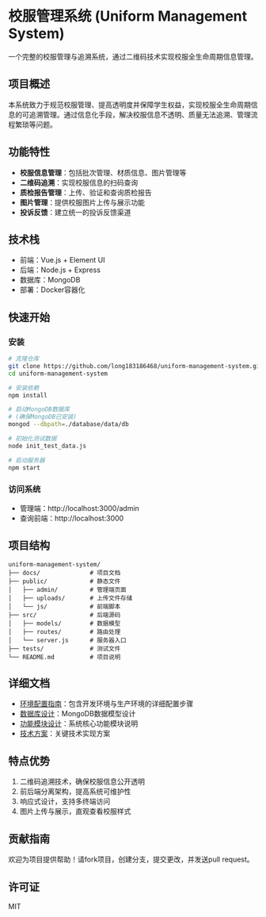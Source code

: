 # 校服管理系统 (Uniform Management System)

一个完整的校服管理与追溯系统，通过二维码技术实现校服全生命周期信息管理。

## 项目概述

本系统致力于规范校服管理、提高透明度并保障学生权益，实现校服全生命周期信息的可追溯管理。通过信息化手段，解决校服信息不透明、质量无法追溯、管理流程繁琐等问题。

## 功能特性

- **校服信息管理**：包括批次管理、材质信息、图片管理等
- **二维码追溯**：实现校服信息的扫码查询
- **质检报告管理**：上传、验证和查询质检报告
- **图片管理**：提供校服图片上传与展示功能
- **投诉反馈**：建立统一的投诉反馈渠道

## 技术栈

- 前端：Vue.js + Element UI
- 后端：Node.js + Express
- 数据库：MongoDB
- 部署：Docker容器化

## 快速开始

### 安装

```bash
# 克隆仓库
git clone https://github.com/long183186468/uniform-management-system.git
cd uniform-management-system

# 安装依赖
npm install

# 启动MongoDB数据库
# (确保MongoDB已安装)
mongod --dbpath=./database/data/db

# 初始化测试数据
node init_test_data.js

# 启动服务器
npm start
```

### 访问系统

- 管理端：http://localhost:3000/admin
- 查询前端：http://localhost:3000

## 项目结构

```
uniform-management-system/
├── docs/              # 项目文档
├── public/            # 静态文件
│   ├── admin/         # 管理端页面
│   ├── uploads/       # 上传文件存储
│   └── js/            # 前端脚本
├── src/               # 后端源码
│   ├── models/        # 数据模型
│   ├── routes/        # 路由处理
│   └── server.js      # 服务器入口
├── tests/             # 测试文件
└── README.md          # 项目说明
```

## 详细文档

- [环境配置指南](docs/环境配置指南.md)：包含开发环境与生产环境的详细配置步骤
- [数据库设计](docs/4-数据库设计/mongodb_schema.md)：MongoDB数据模型设计
- [功能模块设计](docs/3-功能模块设计/README.md)：系统核心功能模块说明
- [技术方案](docs/5-技术方案/README.md)：关键技术实现方案

## 特点优势

1. 二维码追溯技术，确保校服信息公开透明
2. 前后端分离架构，提高系统可维护性
3. 响应式设计，支持多终端访问
4. 图片上传与展示，直观查看校服样式

## 贡献指南

欢迎为项目提供帮助！请fork项目，创建分支，提交更改，并发送pull request。

## 许可证

MIT 